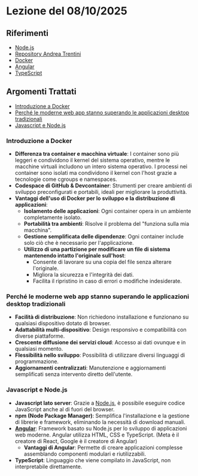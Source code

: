 # Lezione del 08/10/2025

## Riferimenti
- [Node.js](https://nodejs.org/)
- [Repository Andrea Trentini](https://github.com/andreatrentini/Corso-Angular-4Ci-2025-2026)
- [Docker](https://www.docker.com/)
- [Angular](https://angular.dev/)
- [TypeScript](https://www.typescriptlang.org/)

## Argomenti Trattati
- [Introduzione a Docker](#introduzione-a-docker)
- [Perché le moderne web app stanno superando le applicazioni desktop tradizionali](#perché-le-moderne-web-app-stanno-superando-le-applicazioni-desktop-tradizionali)
- [Javascript e Node.js](#javascript-e-nodejs)

### Introduzione a Docker
- **Differenza tra container e macchina virtuale**: I container sono più leggeri e condividono il kernel del sistema operativo, mentre le macchine virtuali includono un intero sistema operativo. I processi nei container sono isolati ma condividono il kernel con l'host grazie a tecnologie come cgroups e namespaces.
- **Codespace di GitHub & Devcontainer**: Strumenti per creare ambienti di sviluppo preconfigurati e portabili, ideali per migliorare la produttività.
- **Vantaggi dell'uso di Docker per lo sviluppo e la distribuzione di applicazioni**:
    - **Isolamento delle applicazioni**: Ogni container opera in un ambiente completamente isolato.
    - **Portabilità tra ambienti**: Risolve il problema del "funziona sulla mia macchina".
    - **Gestione semplificata delle dipendenze**: Ogni container include solo ciò che è necessario per l'applicazione.
    - **Utilizzo di una partizione per modificare un file di sistema mantenendo intatto l'originale sull'host**:
        - Consente di lavorare su una copia del file senza alterare l'originale.
        - Migliora la sicurezza e l'integrità dei dati.
        - Facilita il ripristino in caso di errori o modifiche indesiderate.

### Perché le moderne web app stanno superando le applicazioni desktop tradizionali
- **Facilità di distribuzione**: Non richiedono installazione e funzionano su qualsiasi dispositivo dotato di browser.
- **Adattabilità multi-dispositivo**: Design responsivo e compatibilità con diverse piattaforme.
- **Crescente diffusione dei servizi cloud**: Accesso ai dati ovunque e in qualsiasi momento.
- **Flessibilità nello sviluppo**: Possibilità di utilizzare diversi linguaggi di programmazione.
- **Aggiornamenti centralizzati**: Manutenzione e aggiornamenti semplificati senza intervento diretto dell'utente.

### Javascript e Node.js
- **Javascript lato server**: Grazie a [Node.js](https://nodejs.org/), è possibile eseguire codice JavaScript anche al di fuori del browser.
- **npm (Node Package Manager)**: Semplifica l'installazione e la gestione di librerie e framework, eliminando la necessità di download manuali.
- **[Angular](https://angular.dev/)**: Framework basato su Node.js per lo sviluppo di applicazioni web moderne. Angular utilizza HTML, CSS e TypeScript. (Meta è il creatore di React, Google è il creatore di Angular)
    - **Vantaggi di Angular**: Permette di creare applicazioni complesse assemblando componenti modulari e riutilizzabili.
- **TypeScript**: Linguaggio che viene compilato in JavaScript, non interpretabile direttamente.
